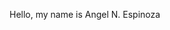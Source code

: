 Hello, my name is Angel N. Espinoza

<!--
**AngelNaEs/AngelNaES** is a ✨ _special_ ✨ repository because its `README.md` (this file) appears on your GitHub profile.
-->
